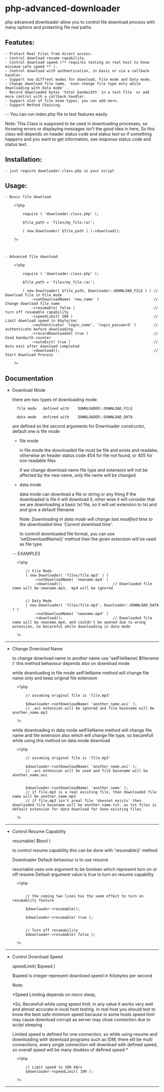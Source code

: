 php-advanced-downloader
=======================

php advanced downloader allow you to control file download process with many options and protecting file real paths


Featutes:
---------
	- Protect Real Files from direct access.
	- Control download resume capability.
	- Control download speed (** requires testing on real host to know minimum safe speed ** ).
	- Control download with authentication, in basic or via a callback handler.
	- Support two diffrent modes for download, File mode and Data mode.
	- Change download file name, 'even change file type only while downloading with Data mode' .
	- Record downloaded bytes 'total bandwidth' in a text file  or add more control with a callback handler.
	- Support alot of file mime types, you can add more.
	- Support Method Chaining.

-- You can run index.php file to test features easily


Note: This Class is supposed to be used in downloading processes, so throwing errors or displaying messages isn't the good idea in here, So this class will depends on header status code and status text
so if something happens and you want to get information, see response status code and status text.




Installation:
-------------

	- just require downloader.class.php in your script


Usage:
------

	- Basic file download
	
		<?php
			
			require ( 'downloader.class.php' );

			$file_path = 'files/my_file.rar';

			( new Downloader( $file_path ) )->download();

		?>



	- Advanced file download

		<?php

			require ( 'downloader.class.php' );

			$file_path = 'files/my_file.rar';

			( new Downloader( $file_path, Downloader::DOWNLOAD_FILE ) ) // Download file in File mode
				->setDownloadName( 'new_name' )							// Change download file name
				->resumable( false ) 									// turn off resumable capability
				->speedLimit( 200 )										// Limit download speed in kbyte/sec
				->authenticate( 'login_name', 'login_password' )		// authenticate before downloading
				->recordDownloaded( true )								// Used bandwith counter
				->autoExit( true )										// Auto exit after download completed
				->download();											// Start Download Process

		?>


Documentation
-------------

- Download Mode
	
	there are two types of downloading mode:
		
		file mode	defined with	DOWNLOADER::DOWNLOAD_FILE

		data mode 	defined with	DOWNLOADER::DOWNLOAD_DATA

	are defined as the second arguments for Downloader constructor, default one is file mode

	
	- file mode

		in file mode the downloaded file must be file and exists and readabe, otherwise an header status code 404 for file not found, or 405 for non readable files

		if we change download name file type and extension will not be affected by the new name, only file name will be changed


	- data mode

		data mode can download a file or string or any thing
		if the downloaded is file it will download it, other wise it will consider that we are downloading a basic txt file, so it will set extension to txt and and give a default filename

		Note:
		*Downloading in data mode will change last modified time to the downloaded time 'Current download time'.*

		to controll downloaded file format, you can use 'setDownloadName()' method then the given extension will be used as file type


	-- EXAMPLES

		<?php
			
			// File Mode
			( new Downloader( 'files/file.mp3' ) )
				->setDownloadName( 'newname.mp4' )
				->download();						// Downloaded file name will be newname.mp3,  mp4 will be ignored


			// Data Mode
			( new Downloader( 'files/file.mp3', Downloader::DOWNLOAD_DATA ) )
				->setDownloadName( 'newname.mp4' )
				->download();						// Downloaded file name will be newname.mp4, and couldn't be opened due to wrong extension, So becareful while downloading in data mode

		?>

---------------------------------------------------------------

- Change Download Name

	to change download name to another name use 'setFileName( $filename )' this method behaviour depends also on download mode

	while downloading in file mode setFileName method will change file name only and keep original file extension

		<?php

			// assuming original file is 'file.mp3'
			
			$downloader->setDownloadName( 'another_name.avi' );
			// .avi extension will be ignored and file basename will be another_name.mp3

		?>

	while downloading in data mode setFileName method will change file name and file extension also which will change file type, so becarefull while using this method on data mode download

		<?php

			// assuming original file is 'file.mp3'

			$downloader->setDownloadName( 'another_name.avi' );
			// .avi extension will be used and file basename will be another_name.avi


			$downloader->setDownloadName( 'another_name' );
			// if file.mp3 is a real existing file, then downloaded file name will be another_name.mp3
			// if file.mp3 isn't areal file 'doesnot exists' then downloaded file basename will be another_name.txt. as txt files is default extension for data download for none existing files

		?>


---------------------------------------------------------------

- Control Resume Capability

	resumable( $bool )
	
	to control resume capability this can be done with 'resumable()' method

	Downloader Default behaviour is to use resume

	resumable uses one argument to be boolean which represent turn on or off resume
	Default argument value is true to turn on resume capability

		<?php

			
			// the coming two lines has the same effect to turn on resumablity feature
			
			$downloader->resumable(); 

			$downloader->resumable( true );


			// Turn off resumability
			$downloader->resumable( false );

		?>

---------------------------------------------------------------

- Control Download Speed

	speedLimit( $speed )

	$speed is integer represent downlowd speed in Kilobytes per second

	Note:
		
	*Speed Limiting depends on micro sleep,
	
	*So, Becarefull while using speed limit, in any value it works very well and almost accurate in local host testing.
	in real host you should test to know the best safe minimum speed because in some hosts speed limit may cause download corrupt as server may close connection due to script sleeping

	Limited speed is defined for one connection, so while using resume and downloading with download programs such as IDM, there eill be multi connections, every single connection will download with defined speed, so overall speed will be many doubles of defined speed.*

		<?php

			// Limit speed to 100 kB/s
			$downloader->speedLimit( 100 );

		?>

--------------------------------------------------------------
